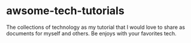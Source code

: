 # awsome-tech-tutorials
The collections of technology as my tutorial that I would love to share as documents for myself and others. 
Be enjoys with your favorites tech.
